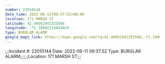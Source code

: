 ```yaml
---
number: 22010144
date_time: 2022-06-11T09:37:52+00:00
location: 171 MARSH ST
latitude: 42.40662941355566
longitude: -71.18902314044024
type: BURGLAR ALARM
google_maps_link: https://maps.google.com/?q=42.40662941355566,-71.18902314044024
---
```


;;;Incident #: 22010144  Date: 2022-06-11 09:37:52   Type: BURGLAR ALARM;;;;;;Location: 171 MARSH ST;;;
